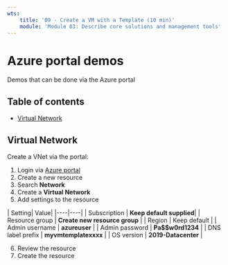 ```yaml
---
wts:
    title: '09 - Create a VM with a Template (10 min)'
    module: 'Module 03: Describe core solutions and management tools'
---
```


# Azure portal demos
Demos that can be done via the Azure portal

## Table of contents
* [Virtual Network](#virtual-network)

## Virtual Network
Create a VNet via the portal:

1. Login via [Azure portal](https://portal.azure.com/)
2. Create a new resource
3. Search **Network**
4. Create a **Virtual Network** 
5. Add settings to the resource 

| Setting| Value|
    |----|----|
    | Subscription | **Keep default supplied**|
    | Resource group | **Create new resource group** |
    | Region | Keep default |
    | Admin username | **azureuser** |
    | Admin password | **Pa$$w0rd1234** |
    | DNS label prefix | **myvmtemplatexxxx** |
    | OS version | **2019-Datacenter** |

6. Review the resource
7. Create the resource

